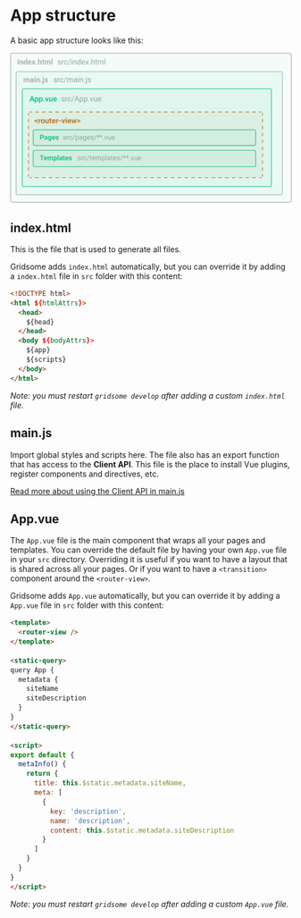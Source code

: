 # App structure

A basic app structure looks like this:

![App layout](./images/app-layout.png)


## index.html

This is the file that is used to generate all files.

Gridsome adds `index.html` automatically, but you can override it by adding a `index.html` file in `src` folder with this content:

```html
<!DOCTYPE html>
<html ${htmlAttrs}>
  <head>
    ${head}
  </head>
  <body ${bodyAttrs}>
    ${app}
    ${scripts}
  </body>
</html>
```

*Note: you must restart `gridsome develop` after adding a custom `index.html` file.*

## main.js

Import global styles and scripts here. The file also has an export function that has access to the **Client API**. This file is the place to install Vue plugins, register components and directives, etc.

[Read more about using the Client API in main.js](/docs/client-api/)

## App.vue

The `App.vue` file is the main component that wraps all your pages and templates. You can override the default file by having your own `App.vue` file in your `src` directory. Overriding it is useful if you want to have a layout that is shared across all your pages. Or if you want to have a `<transition>` component around the `<router-view>`.

Gridsome adds `App.vue` automatically, but you can override it by adding a `App.vue` file in `src` folder with this content: 

```html
<template>
  <router-view />
</template>

<static-query>
query App {
  metadata {
    siteName
    siteDescription
  }
}
</static-query>

<script>
export default {
  metaInfo() {
    return {
      title: this.$static.metadata.siteName,
      meta: [
        {
          key: 'description',
          name: 'description',
          content: this.$static.metadata.siteDescription
        }
      ]
    }
  }
}
</script>
```

*Note: you must restart `gridsome develop` after adding a custom `App.vue` file.*